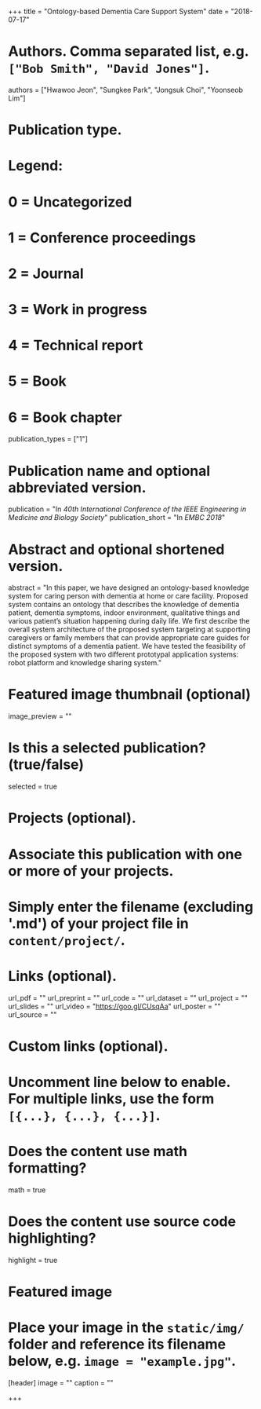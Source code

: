 +++
title = "Ontology-based Dementia Care Support System"
date = "2018-07-17"

# Authors. Comma separated list, e.g. `["Bob Smith", "David Jones"]`.
authors = ["Hwawoo Jeon", "Sungkee Park", "Jongsuk Choi", "Yoonseob Lim"]

# Publication type.
# Legend:
# 0 = Uncategorized
# 1 = Conference proceedings
# 2 = Journal
# 3 = Work in progress
# 4 = Technical report
# 5 = Book
# 6 = Book chapter
publication_types = ["1"]

# Publication name and optional abbreviated version.
publication = "In *40th International Conference of the IEEE Engineering in Medicine and Biology Society*"
publication_short = "In *EMBC 2018*"

# Abstract and optional shortened version.
abstract = "In this paper, we have designed an ontology-based knowledge system for caring person with dementia at home or care facility.  Proposed system contains an ontology that describes the knowledge of dementia patient, dementia symptoms, indoor environment, qualitative things and various patient’s situation happening during daily life. We first describe the overall system architecture of the proposed system targeting at supporting caregivers or family members that can provide appropriate care guides for distinct symptoms of a dementia patient. We have tested the feasibility of the proposed system with two different prototypal application systems: robot platform and knowledge sharing system."

# Featured image thumbnail (optional)
image_preview = ""

# Is this a selected publication? (true/false)
selected = true

# Projects (optional).
#   Associate this publication with one or more of your projects.
#   Simply enter the filename (excluding '.md') of your project file in `content/project/`.


# Links (optional).
url_pdf = ""
url_preprint = ""
url_code = ""
url_dataset = ""
url_project = ""
url_slides = ""
url_video = "https://goo.gl/CUsqAa"
url_poster = ""
url_source = ""

# Custom links (optional).
#   Uncomment line below to enable. For multiple links, use the form `[{...}, {...}, {...}]`.


# Does the content use math formatting?
math = true

# Does the content use source code highlighting?
highlight = true

# Featured image
# Place your image in the `static/img/` folder and reference its filename below, e.g. `image = "example.jpg"`.
[header]
image = "" 
caption = ""

+++